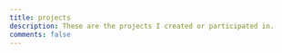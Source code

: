 ```yaml
---
title: projects
description: These are the projects I created or participated in.
comments: false
---
```


